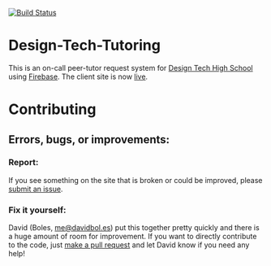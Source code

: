 [![Build Status](https://travis-ci.org/david476/Design-Tech-Tutoring.svg?branch=master)](https://travis-ci.org/david476/Design-Tech-Tutoring)

# Design-Tech-Tutoring
This is an on-call peer-tutor request system for [Design Tech High School](http://www.designtechhighschool.org/) using [Firebase](https://firebase.google.com/). The client site is now [live](https://tutoring.dtechhs.org/).

# Contributing
## Errors, bugs, or improvements:
### Report:
If you see something on the site that is broken or could be improved, please [submit an issue](https://github.com/david476/Design-Tech-Tutoring/issues/new).

### Fix it yourself:
David (Boles, [me@davidbol.es](mailto:me@davidbol.es)) put this together pretty quickly and there is a huge amount of room for improvement. If you want to directly contribute to the code, just [make a pull request](https://opensource.guide/how-to-contribute/#opening-a-pull-request) and let David know if you need any help!

